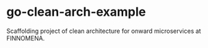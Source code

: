# go-clean-arch-example
Scaffolding project of clean architecture for onward microservices at FINNOMENA.
